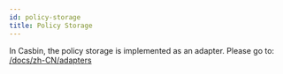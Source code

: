 ```yaml
---
id: policy-storage
title: Policy Storage
---
```


In Casbin, the policy storage is implemented as an adapter. Please go to: [/docs/zh-CN/adapters](/docs/zh-CN/adapters)
